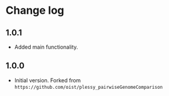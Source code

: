 # Change log

## 1.0.1

 - Added main functionality.

## 1.0.0

 - Initial version. Forked from `https://github.com/oist/plessy_pairwiseGenomeComparison`
